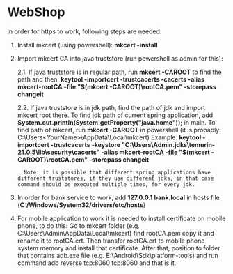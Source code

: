 # WebShop

In order for https to work, following steps are needed:
1. Install mkcert (using powershell): **mkcert -install**

2. Import mkcert CA into java truststore (run powershell as admin for this):

   2.1. If java truststore is in regular path, run **mkcert -CAROOT** to find the path and then:
         **keytool -importcert -trustcacerts -cacerts -alias mkcert-rootCA -file "$(mkcert -CAROOT)\rootCA.pem" -storepass changeit**

    2.2. If java truststore is in jdk path, find the path of jdk and import mkcert root there.
         To find jdk path of current spring application, add **System.out.println(System.getProperty("java.home"));** in main.
         To find path of mkcert, run **mkcert -CAROOT** in powershell (it is probably: C:\Users\<YourName>\AppData\Local\mkcert\)
         Example:
         **keytool -importcert -trustcacerts -keystore "C:\Users\Admin\.jdks\temurin-21.0.5\lib\security\cacerts" -alias mkcert-rootCA -file "$(mkcert -CAROOT)\rootCA.pem" -storepass changeit**

         Note: it is possible that different spring applications have different truststores, if they use different jdks, in that case command should be executed multiple times, for every jdk.

4. In order for bank service to work, add **127.0.0.1 bank.local** in hosts file (**C:/Windows/System32/drivers/etc/hosts**)

5. For mobile application to work it is needed to install certificate on mobile phone, to do this:
     Go to mkcert folder (e.g. C:\Users\Admin\AppData\Local\mkcert) find rootCA.pem copy it and rename it to rootCA.crt. Then transfer rootCA.crt to mobile phone system memory and install that certificate.
     After that, position to folder that contains adb.exe file (e.g. E:\Android\Sdk\platform-tools) and run command adb reverse tcp:8060 tcp:8060 and that is it.
